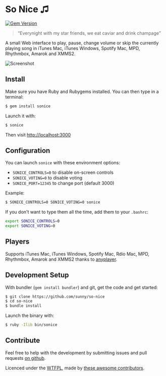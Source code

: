 So Nice ♫
=======

[![Gem Version](https://badge.fury.io/rb/sonice.png)](http://badge.fury.io/rb/sonice)

> “Everynight with my star friends, we eat caviar and drink champage”

A small Web interface to play, pause, change volume or skip the currently
playing song in iTunes Mac, iTunes Windows, Spotify Mac, MPD, Rhythmbox, Amarok and XMMS2.

![Screenshot](https://github.com/sunny/so-nice/raw/gh-pages/screenshot.png)


Install
-------

Make sure you have Ruby and Rubygems installed. You can then type in a terminal:

```bash
$ gem install sonice
```

Launch it with:

```bash
$ sonice
```

Then visit [http://localhost:3000](http://localhost:3000)


Configuration
-------------

You can launch `sonice` with these environment options:

- `SONICE_CONTROLS=0` to disable on-screen controls
- `SONICE_VOTING=0` to disable voting
- `SONICE_PORT=12345` to change port (default 3000)

Example:

```bash
$ SONICE_CONTROLS=0 SONICE_VOTING=0 sonice
```

If you don't want to type them all the time, add them to your `.bashrc`:

```bash
export SONICE_CONTROLS=0
export SONICE_VOTING=0
```


Players
-------

Supports iTunes Mac, iTunes Windows, Spotify Mac, Rdio Mac, MPD, Rhythmbox, Amarok and XMMS2 thanks to [anyplayer](https://github.com/sunny/anyplayer).


Development Setup
------------------

With bundler (`gem install bundler`) and git, get the code and get started:

```bash
$ git clone https://github.com/sunny/so-nice
$ cd so-nice
$ bundle install
```

Launch the binary with:

```bash
$ ruby -Ilib bin/sonice
```

Contribute
----------

Feel free to help with the development by submitting issues and pull requests [on github](https://github.com/sunny/so-nice).

Licenced under the [WTFPL](http://sam.zoy.org/wtfpl/), made by [these awesome contributors](https://github.com/sunny/so-nice/contributors).
